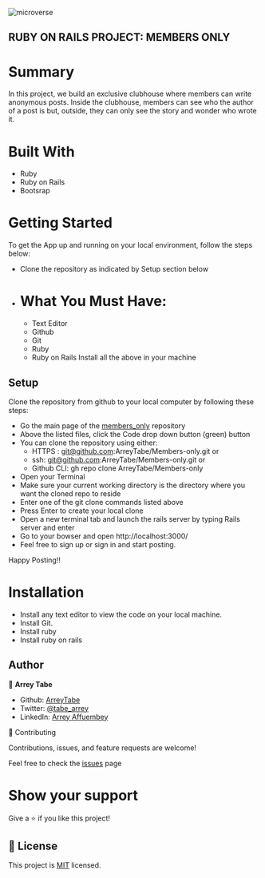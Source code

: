 ![microverse](https://img.shields.io/badge/Microverse-blueviolet)

## RUBY ON RAILS PROJECT: MEMBERS ONLY

# Summary
In this project, we build an exclusive clubhouse where members can write 
anonymous posts. Inside the clubhouse, members can see who the author of a post is but, outside,
they can only see the story and wonder who wrote it.

# Built With

- Ruby
- Ruby on Rails
- Bootsrap

# Getting Started

To get the App up and running on your local environment, follow the steps below:

- Clone the repository as indicated by Setup section below 

- # What You Must Have:
  - Text Editor
  - Github
  - Git
  - Ruby
  - Ruby on Rails
Install all the above in your machine

 ## Setup
Clone the repository from github to your local computer by following these steps:
- Go the main page of the [members_only](https://github.com/ArreyTabe/Members-only) repository
- Above the listed files, click the  Code drop down button (green) button
- You can clone the repository using either:
   - HTTPS : git@github.com:ArreyTabe/Members-only.git or
   - ssh: git@github.com:ArreyTabe/Members-only.git or 
   - Github CLI: gh repo clone ArreyTabe/Members-only
- Open your Terminal
- Make sure your current working directory is the directory where you want the cloned repo to reside
- Enter one of the git clone commands listed above
- Press Enter to create your local clone
- Open a new terminal tab and launch the rails server by typing Rails server and enter
- Go to your bowser and open http://localhost:3000/
- Feel free to sign up or sign in and start posting.

Happy Posting!!

# Installation
- Install any text editor to view the code on your local machine.
- Install Git.
- Install ruby
- Install ruby on rails

## Author

👤 **Arrey Tabe**

- Github: [ArreyTabe](https://github.com/ArreyTabe)
- Twitter: [@tabe_arrey](https://twitter.com/tabe_arrey)
- LinkedIn: [Arrey Affuembey](https://www.linkedin.com/in/arreytabeaffuembey/)


:handshake: Contributing

Contributions, issues, and feature requests are welcome!

Feel free to check the [issues](https://github.com/ArreyTabe/Members-only/issues) page

# Show your support
Give a :star: if you like this project!

## 📝 License

This project is [MIT](https://choosealicense.com/licenses/mit/) licensed.
